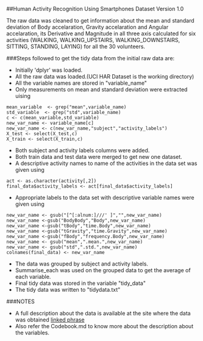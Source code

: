 ##Human Activity Recognition Using Smartphones Dataset Version 1.0

The raw data was cleaned to get information about the mean and standard deviation of  Body accelaration, Gravity accelaration and Angular accelaration, 
its Derivative and Magnitude in all three axis calculated for six activities (WALKING, WALKING_UPSTAIRS, WALKING_DOWNSTAIRS, SITTING, STANDING, LAYING) 
for all the 30 volunteers.

###Steps followed to get the tidy data from the initial raw data are:

* Initially 'dplyr' was loaded.
* All the raw data was loaded.(UCI HAR Dataset is the working directory)
* All the variable names are stored in "variable_name"
* Only measurements on mean and standard deviation were extracted uising
```
mean_variable  <- grep("mean",variable_name)
std_variable  <- grep("std",variable_name)
c <- c(mean_variable,std_variable)
new_var_name <- variable_name[c]
new_var_name <- c(new_var_name,"subject","activity_labels")
X_test <- select(X_test,c)
X_train <- select(X_train,c)
```

* Both subject and activity labels columns were added.
* Both train data and test data were merged to get new one dataset.
* A descriptive activity names to name of the activities in the data set was given using
```
act <- as.character(activity[,2])
final_data$activity_labels <- act[final_data$activity_labels]

```

* Appropriate labels to the data set with descriptive variable names were given using
```
new_var_name <- gsub("[^[:alnum:]///' ]","",new_var_name)
new_var_name <-gsub("BodyBody","Body",new_var_name)
new_var_name <-gsub("tBody","time.Body",new_var_name)
new_var_name <-gsub("tGravity","time.Gravity",new_var_name)
new_var_name <-gsub("fBody","frequency.Body",new_var_name)
new_var_name <- gsub("mean",".mean.",new_var_name)
new_var_name <- gsub("std",".std.",new_var_name)
colnames(final_data) <- new_var_name
```

* The data was grouped by subject and activity labels.
* Summarise_each was used on the grouped data to get the average of each variable.
* Final tidy data was stored in the variable "tidy_data"
* The tidy data was written to "tidydata.txt"

###NOTES
* A full description about the data is available at the site where the data was obtained
[linked phrase](http://archive.ics.uci.edu/ml/datasets/Human+Activity+Recognition+Using+Smartphones)
* Also refer the Codebook.md to know more about the description about the variables.
